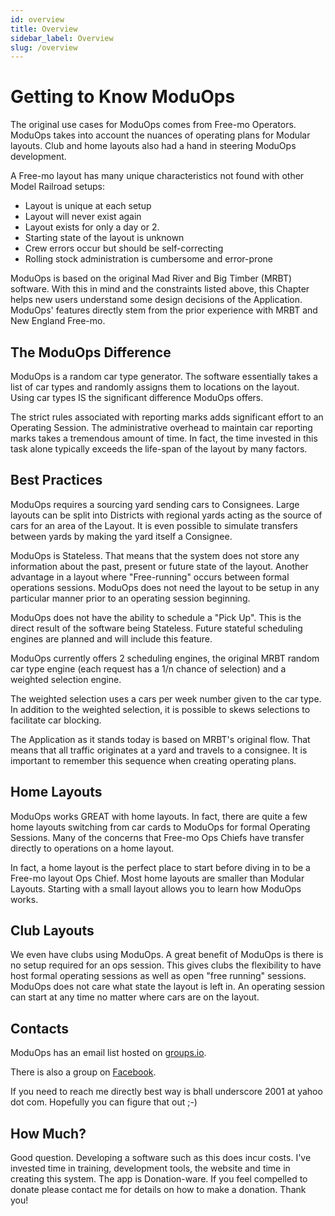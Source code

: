 ```yaml
---
id: overview
title: Overview
sidebar_label: Overview
slug: /overview
---
```


# Getting to Know ModuOps

The original use cases for ModuOps comes from Free-mo Operators. ModuOps takes into account the nuances of operating plans for Modular layouts. Club and home layouts also had a hand in steering ModuOps development.

A Free-mo layout has many unique characteristics not found with other Model Railroad setups:

- Layout is unique at each setup
- Layout will never exist again
- Layout exists for only a day or 2.
- Starting state of the layout is unknown
- Crew errors occur but should be self-correcting
- Rolling stock administration is cumbersome and error-prone

ModuOps is based on the original Mad River and Big Timber (MRBT) software. With this in mind and the constraints listed above, this Chapter helps new users understand some design decisions of the Application. ModuOps' features directly stem from the prior experience with MRBT and New England Free-mo.

## The ModuOps Difference

ModuOps is a random car type generator. The software essentially takes a list of car types and randomly assigns them to locations on the layout. Using car types IS the significant difference ModuOps offers.

The strict rules associated with reporting marks adds significant effort to an Operating Session. The administrative overhead to maintain car reporting marks takes a tremendous amount of time. In fact, the time invested in this task alone typically exceeds the life-span of the layout by many factors.

## Best Practices

ModuOps requires a sourcing yard sending cars to Consignees. Large layouts can be split into Districts with regional yards acting as the source of cars for an area of the Layout. It is even possible to simulate transfers between yards by making the yard itself a Consignee.

ModuOps is Stateless. That means that the system does not store any information about the past, present or future state of the layout. Another advantage in a layout where "Free-running" occurs between formal operations sessions. ModuOps does not need the layout to be setup in any particular manner prior to an operating session beginning.

ModuOps does not have the ability to schedule a "Pick Up". This is the direct result of the software being Stateless. Future stateful scheduling engines are planned and will include this feature.

ModuOps currently offers 2 scheduling engines, the original MRBT random car type engine (each request has a 1/n chance of selection) and a weighted selection engine.

The weighted selection uses a cars per week number given to the car type. In addition to the weighted selection, it is possible to skews selections to facilitate car blocking.

The Application as it stands today is based on MRBT's original flow. That means that all traffic originates at a yard and travels to a consignee. It is important to remember this sequence when creating operating plans.

## Home Layouts

ModuOps works GREAT with home layouts. In fact, there are quite a few home layouts switching from car cards to ModuOps for formal Operating Sessions. Many of the concerns that Free-mo Ops Chiefs have transfer directly to operations on a home layout.

In fact, a home layout is the perfect place to start before diving in to be a Free-mo layout Ops Chief. Most home layouts are smaller than Modular Layouts. Starting with a small layout allows you to learn how ModuOps works.

## Club Layouts

We even have clubs using ModuOps. A great benefit of ModuOps is there is no setup required for an ops session. This gives clubs the flexibility to have host formal operating sessions as well as open "free running" sessions. ModuOps does not care what state the layout is left in. An operating session can start at any time no matter where cars are on the layout.

## Contacts

ModuOps has an email list hosted on [groups.io](https://groups.io/g/moduops/topics).

There is also a group on [Facebook](https://www.facebook.com/groups/1029861033780522).

If you need to reach me directly best way is bhall underscore 2001 at yahoo dot com. Hopefully you can figure that out ;-)

## How Much?

Good question. Developing a software such as this does incur costs. I've invested time in training, development tools, the website and time in creating this system. The app is Donation-ware. If you feel compelled to donate please contact me for details on how to make a donation. Thank you!
